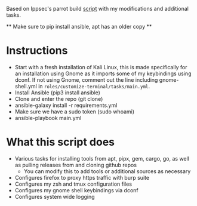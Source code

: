 Based on Ippsec's parrot build [script](https://github.com/IppSec/parrot-build) with my modifications and additional tasks.

** Make sure to pip install ansible, apt has an older copy **

# Instructions
* Start with a fresh installation of Kali Linux, this is made specifically for an installation using Gnome as it imports some of my keybindings using dconf. If not using Gnome, comment out the line including gnome-shell.yml in `roles/customize-terminal/tasks/main.yml`.
* Install Ansible (pip3 install ansible)
* Clone and enter the repo (git clone)
* ansible-galaxy install -r requirements.yml
* Make sure we have a sudo token (sudo whoami)
* ansible-playbook main.yml

# What this script does
* Various tasks for installing tools from apt, pipx, gem, cargo, go, as well as pulling releases from and cloning github repos
   * You can modify this to add tools or additional sources as necessary
* Configures firefox to proxy https traffic with burp suite
* Configures my zsh and tmux configuration files
* Configures my gnome shell keybindings via dconf
* Configures system wide logging
